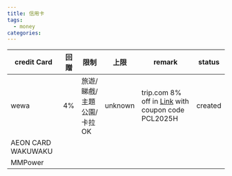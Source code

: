 ```yaml
---
title: 信用卡
tags:
  - money
categories:
---
```

| credit Card        | 回贈  | 限制              | 上限      | remark                                                                      | status  |
| ------------------ | --- | --------------- | ------- | --------------------------------------------------------------------------- | ------- |
| wewa               | 4%  | 旅遊/睇戲/主題公園/卡拉OK | unknown | trip.com 8% off in [Link](https://bit.ly/3uYeJEc) with coupon code PCL2025H | created |
| AEON CARD WAKUWAKU |     |                 |         |                                                                             |         |
| MMPower            |     |                 |         |                                                                             |         |
